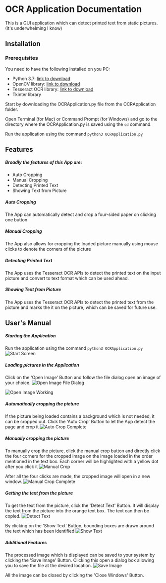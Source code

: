 # OCR Application Documentation
This is a GUI application which can detect printed text from static pictures. (It's underwhelming I know)
## Installation
### Prerequisites
You need to have the following installed on you PC:
- Python 3.7: [link to download](https://www.python.org/downloads/)
- OpenCV library: [link to download](https://opencv.org/releases/)
- Tesseract OCR library: [link to download](https://tesseract-ocr.github.io/tessdoc/Home.html)
- Tkinter library

Start by downloading the OCRApplication.py file from the OCRApplication folder. 

Open Terminal (for Mac) or Command Prompt (for Windows) and go to the directory where the OCRApplication.py is saved using the `cd` command.

Run the application using the command
`python3 OCRApplication.py`

## Features

##### Broadly the features of this App are:
- Auto Cropping
- Manual Cropping
- Detecting Printed Text
- Showing Text from Picture

##### Auto Cropping

The App can automatically detect and crop a four-sided paper on clicking one button

##### Manual Cropping

The App also allows for cropping the loaded picture manually using mouse clicks to denote the corners of the picture

##### Detecting Printed Text

The App uses the Tesseract OCR APIs to detect the printed text on the input picture and convert to text format which can be used ahead.

##### Showing Text from Picture

The App uses the Tesseract OCR APIs to detect the printed text from the picture and marks the it on the picture, which can be saved for future use.

## User's Manual
##### Starting the Application
Run the application using the command
`python3 OCRApplication.py`
![Start Screen](Mugdhas-first-Image-processing/OCRApplication/Screens/StartScreen.jpeg)

##### Loading pictures in the Application
Click on the 'Open Image' Button and follow the file dialog open an image of your choice.
![Open Image File Dialog](Mugdhas-first-Image-processing/OCRApplication/Screens/OpenImageFileDialog.jpeg)
 
![Open Image Working](Mugdhas-first-Image-processing/OCRApplication/Screens/OpenImageWorking.jpeg)

##### Automatically cropping the picture
If the picture being loaded contains a background which is not needed, it can be cropped out. 
Click the 'Auto Crop' Button to let the App detect the page and crop it 
![Auto Crop Complete](Mugdhas-first-Image-processing/OCRApplication/Screens/AutoCrop.jpeg)

##### Manually cropping the picture
To manually crop the picture, click the manual crop button and directly click the four corners for the cropped image on the image loaded in the order mentioned in the text box. Each corner will be highlighted with a yellow dot after you click it
![Manual Crop](Mugdhas-first-Image-processing/OCRApplication/Screens/ManualCrop1.jpeg)

After all the four clicks are made, the cropped image will open in a new window.
![Manual Crop Complete](Mugdhas-first-Image-processing/OCRApplication/Screens/ManualCropComplete.jepg)

##### Getting the text from the picture
To get the text from the picture, click the 'Detect Text' Button. It will display the text from the picture into the orange text box. The text can then be copied.
![Detect Text](Mugdhas-first-Image-processing/OCRApplication/Screens/DetectText.jpeg)

By clicking on the 'Show Text' Button, bounding boxes are drawn around the text which has been identified
![Show Text](Mugdhas-first-Image-processing/OCRApplication/Screens/ShowText.jpeg)

##### Additional Features
The processed image which is displayed can be saved to your system by clicking the 'Save Image' Button. Clicking this open a dialog box allowing you to save the file at the desired location.
![Save Image](Mugdhas-first-Image-processing/OCRApplication/Screens/SaveImage.jpeg)

All the image can be closed by clicking the 'Close Windows' Button. 
